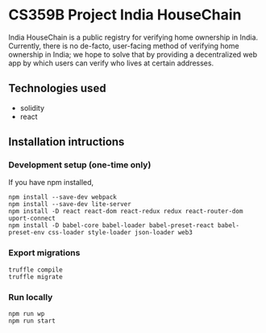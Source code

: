 # CS359B Project India HouseChain

India HouseChain is a public registry for verifying home ownership in India. Currently, there is no de-facto, user-facing method of verifying home ownership in India; we hope to solve that by providing a decentralized web app by which users can verify who lives at certain addresses.

## Technologies used

* solidity
* react

## Installation intructions

### Development setup (one-time only)
If you have npm installed,


```
npm install --save-dev webpack
npm install --save-dev lite-server
npm install -D react react-dom react-redux redux react-router-dom uport-connect
npm install -D babel-core babel-loader babel-preset-react babel-preset-env css-loader style-loader json-loader web3
```

### Export migrations

```
truffle compile
truffle migrate
```

### Run locally
```
npm run wp
npm run start
```

